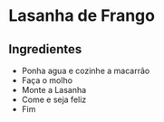 # Lasanha de Frango

## Ingredientes

- Ponha agua e cozinhe a macarrão
- Faça o molho
- Monte a Lasanha
- Come e seja feliz
- Fim

